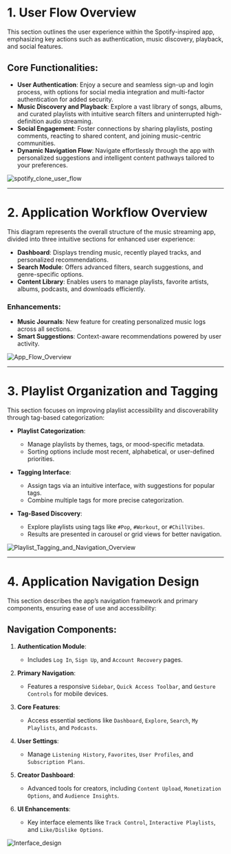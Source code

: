 # 1. **User Flow Overview**
This section outlines the user experience within the Spotify-inspired app, emphasizing key actions such as authentication, music discovery, playback, and social features.

## Core Functionalities:
- **User Authentication**: Enjoy a secure and seamless sign-up and login process, with options for social media integration and multi-factor authentication for added security.
- **Music Discovery and Playback**: Explore a vast library of songs, albums, and curated playlists with intuitive search filters and uninterrupted high-definition audio streaming.
- **Social Engagement**: Foster connections by sharing playlists, posting comments, reacting to shared content, and joining music-centric communities.
- **Dynamic Navigation Flow**: Navigate effortlessly through the app with personalized suggestions and intelligent content pathways tailored to your preferences.


![spotify_clone_user_flow](https://github.com/user-attachments/assets/de42e19a-532b-4eda-a022-be63ae48149d)

---

# 2. **Application Workflow Overview**
This diagram represents the overall structure of the music streaming app, divided into three intuitive sections for enhanced user experience:

- **Dashboard**: Displays trending music, recently played tracks, and personalized recommendations.
- **Search Module**: Offers advanced filters, search suggestions, and genre-specific options.
- **Content Library**: Enables users to manage playlists, favorite artists, albums, podcasts, and downloads efficiently.

### Enhancements:
- **Music Journals**: New feature for creating personalized music logs across all sections.
- **Smart Suggestions**: Context-aware recommendations powered by user activity.

![App_Flow_Overview](https://github.com/user-attachments/assets/1094dc9f-48d1-4dac-a535-6c6e2c64739a)

---

# 3. **Playlist Organization and Tagging**
This section focuses on improving playlist accessibility and discoverability through tag-based categorization:

- **Playlist Categorization**:
  - Manage playlists by themes, tags, or mood-specific metadata.
  - Sorting options include most recent, alphabetical, or user-defined priorities.

- **Tagging Interface**:
  - Assign tags via an intuitive interface, with suggestions for popular tags.
  - Combine multiple tags for more precise categorization.

- **Tag-Based Discovery**:
  - Explore playlists using tags like `#Pop`, `#Workout`, or `#ChillVibes`.
  - Results are presented in carousel or grid views for better navigation.

![Playlist_Tagging_and_Navigation_Overview](https://github.com/user-attachments/assets/f7b5b8f3-eb73-426d-896c-c6afa6405518)

---

# 4. **Application Navigation Design**
This section describes the app’s navigation framework and primary components, ensuring ease of use and accessibility:

## Navigation Components:

1. **Authentication Module**:
   - Includes `Log In`, `Sign Up`, and `Account Recovery` pages.

2. **Primary Navigation**:
   - Features a responsive `Sidebar`, `Quick Access Toolbar`, and `Gesture Controls` for mobile devices.

3. **Core Features**:
   - Access essential sections like `Dashboard`, `Explore`, `Search`, `My Playlists`, and `Podcasts`.

4. **User Settings**:
   - Manage `Listening History`, `Favorites`, `User Profiles`, and `Subscription Plans`.

5. **Creator Dashboard**:
   - Advanced tools for creators, including `Content Upload`, `Monetization Options`, and `Audience Insights`.

6. **UI Enhancements**:
   - Key interface elements like `Track Control`, `Interactive Playlists`, and `Like/Dislike Options`.

![Interface_design](https://github.com/user-attachments/assets/1f1e60ee-28bb-4eee-b216-57f5fa6f0d77)
